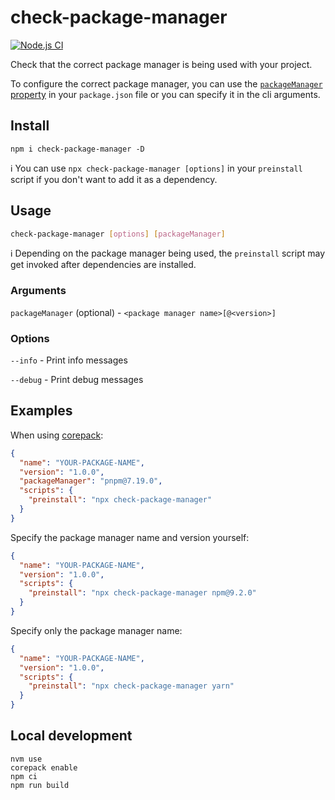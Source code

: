 # check-package-manager

[![Node.js CI](https://github.com/webdeveric/check-package-manager/actions/workflows/node.js.yml/badge.svg)](https://github.com/webdeveric/check-package-manager/actions/workflows/node.js.yml)

Check that the correct package manager is being used with your project.

To configure the correct package manager, you can use the [`packageManager` property](https://nodejs.org/api/packages.html#packagemanager) in your `package.json` file or you can specify it in the cli arguments.

## Install

```shell
npm i check-package-manager -D
```

:information_source: You can use `npx check-package-manager [options]` in your `preinstall` script if you don't want to add it as a dependency.

## Usage

```sh
check-package-manager [options] [packageManager]
```

:information_source: Depending on the package manager being used, the `preinstall` script may get invoked after dependencies are installed.

### Arguments

`packageManager` (optional) - `<package manager name>[@<version>]`

### Options

`--info` - Print info messages

`--debug` - Print debug messages

## Examples

When using [corepack](https://nodejs.org/api/corepack.html):

```json
{
  "name": "YOUR-PACKAGE-NAME",
  "version": "1.0.0",
  "packageManager": "pnpm@7.19.0",
  "scripts": {
    "preinstall": "npx check-package-manager"
  }
}
```

Specify the package manager name and version yourself:

```json
{
  "name": "YOUR-PACKAGE-NAME",
  "version": "1.0.0",
  "scripts": {
    "preinstall": "npx check-package-manager npm@9.2.0"
  }
}
```

Specify only the package manager name:

```json
{
  "name": "YOUR-PACKAGE-NAME",
  "version": "1.0.0",
  "scripts": {
    "preinstall": "npx check-package-manager yarn"
  }
}
```

## Local development

```
nvm use
corepack enable
npm ci
npm run build
```
